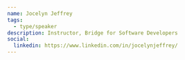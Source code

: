 ```yaml
---
name: Jocelyn Jeffrey
tags:
  - type/speaker
description: Instructor, Bridge for Software Developers
social:
  linkedin: https://www.linkedin.com/in/jocelynjeffrey/
---
```


